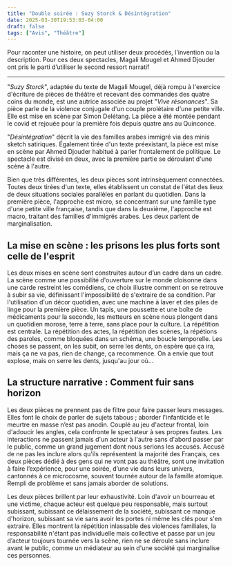 ```yaml
---
title: "Double soirée : Suzy Storck & Désintégration"
date: 2025-03-30T19:53:03-04:00
draft: false
tags: ["Avis", "Théâtre"]
---
```


Pour raconter une histoire, on peut utiliser deux procédés, l'invention ou la description. Pour ces deux spectacles, Magali Mougel et Ahmed Djouder ont pris le parti d’utiliser le second ressort narratif

***

"*Suzy Storck*", adaptée du texte de Magali Mougel, déjà rompu à l'exercice d'écriture de pièces de théâtre et recevant des commandes des quatre coins du monde, est une autrice associée au projet "*Vive résonances*". Sa pièce parle de la violence conjugale d'un couple prolétaire d'une petite ville. Elle est mise en scène par Simon Delétang. La pièce a été montée pendant le covid et rejouée pour la première fois depuis quatre ans au Quinconce.

"*Désintégration*" décrit la vie des familles arabes immigré via des minis sketch satiriques. Également tirée d'un texte préexistant, la pièce est mise en scène par Ahmed Djouder habitué à parler frontalement de politique. Le spectacle est divisé en deux, avec la première partie se déroulant d'une scène à l'autre.

Bien que très différentes, les deux pièces sont intrinsèquement connectées. Toutes deux tirées d'un texte, elles établissent un constat de l'état des lieux de deux situations sociales parallèles en parlant du quotidien. Dans la première pièce, l'approche est micro, se concentrant sur une famille type d'une petite ville française, tandis que dans la deuxième, l'approche est macro, traitant des familles d'immigrés arabes. Les deux parlent de marginalisation.

## La mise en scène  : les prisons les plus forts sont celle de l'esprit

Les deux mises en scène sont construites autour d’un cadre dans un cadre. La scène comme une possibilité d'ouverture sur le monde cloisonne dans une carde restreint les comédiens, ce choix illustre comment on se retrouve à subir sa vie, définissant l'impossibilité de s'extraire de sa condition. Par l'utilisation d'un décor quotidien, avec une machine à laver et des piles de linge pour la première pièce. Un tapis, une poussette et une boîte de médicaments pour la seconde, les metteurs en scène nous plongent dans un quotidien morose, terre à terre, sans place pour la culture. La répétition est centrale. La répétition des actes, la répétition des scènes, la répétions des paroles, comme bloquées dans un schéma, une boucle temporelle. Les choses se passent, on les subit, on serre les dents, on espère que ça ira, mais ça ne va pas, rien de change, ça recommence. On a envie que tout explose, mais on serre les dents, jusqu'au jour où…

## La structure narrative : Comment fuir sans horizon

Les deux pièces ne prennent pas de filtre pour faire passer leurs messages. Elles font le choix de parler de sujets tabous ; aborder l'infanticide et le meurtre en masse n’est pas anodin. Couplé au jeu d'acteur frontal, loin d'adoucir les angles, cela confronte le spectateur à ses propres fautes. Les interactions ne passent jamais d'un acteur à l'autre sans d'abord passer par le public, comme un grand jugement dont nous serions les accusés. Accusé de ne pas les inclure alors qu'ils représentent la majorité des Français, ces deux pièces dédié à des gens qui ne vont pas au théâtre, sont une invitation à faire l’expérience, pour une soirée, d’une vie dans leurs univers, cantonnés à ce microcosme, souvent tournée autour de la famille atomique. Rempli de problème et sans jamais aborder de solutions.

Les deux pièces brillent par leur exhaustivité. Loin d'avoir un bourreau et une victime, chaque acteur est quelque peu responsable, mais surtout subissant, subissant ce délaissement de la société, subissant ce manque d'horizon, subissant sa vie sans avoir les portes ni même les clés pour s'en extraire. Elles montrent la répétition inlassable des violences familiales, la responsabilité n'étant pas individuelle mais collective et passe par un jeu d’acteur toujours tournée vers la scène, rien ne se déroule sans inclure avant le public, comme un médiateur au sein d'une société qui marginalise ces personnes.